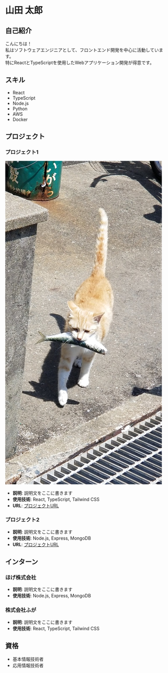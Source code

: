 # 山田 太郎

## 自己紹介

こんにちは！  
私はソフトウェアエンジニアとして、フロントエンド開発を中心に活動しています。  
特にReactとTypeScriptを使用したWebアプリケーション開発が得意です。  

## スキル

- React
- TypeScript
- Node.js
- Python
- AWS
- Docker

## プロジェクト

### プロジェクト1

![お魚くわえたドラ猫〜 追っかけて〜](https://raw.githubusercontent.com/a-kaibu/portfolio-test/refs/heads/main/public/content/sazaesan.jpg)

- **説明**: 説明文をここに書きます
- **使用技術**: React, TypeScript, Tailwind CSS
- **URL**: [プロジェクトURL](https://example.com)

### プロジェクト2

- **説明**: 説明文をここに書きます
- **使用技術**: Node.js, Express, MongoDB
- **URL**: [プロジェクトURL](https://example.com)

## インターン

### ほげ株式会社

- **説明**: 説明文をここに書きます
- **使用技術**: Node.js, Express, MongoDB

### 株式会社ふが

- **説明**: 説明文をここに書きます
- **使用技術**: React, TypeScript, Tailwind CSS

## 資格

- 基本情報技術者
- 応用情報技術者
